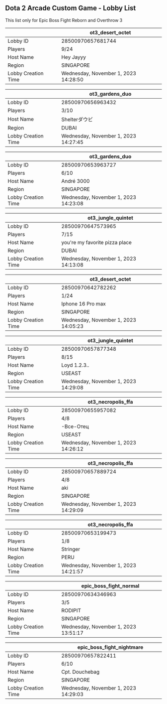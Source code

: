 ## Dota 2 Arcade Custom Game - Lobby List

This list only for Epic Boss Fight Reborn and Overthrow 3

|  | ot3_desert_octet |
| ------ | ------ |
| Lobby ID | 28500970657681744 |
| Players | 9/24 |
| Host Name | Hey Jayyy |
| Region | SINGAPORE |
| Lobby Creation Time | Wednesday, November 1, 2023 14:28:50 |


|  | ot3_gardens_duo |
| ------ | ------ |
| Lobby ID | 28500970656963432 |
| Players | 3/10 |
| Host Name | Shelterダウビ |
| Region | DUBAI |
| Lobby Creation Time | Wednesday, November 1, 2023 14:27:45 |


|  | ot3_gardens_duo |
| ------ | ------ |
| Lobby ID | 28500970653963727 |
| Players | 6/10 |
| Host Name | André 3000 |
| Region | SINGAPORE |
| Lobby Creation Time | Wednesday, November 1, 2023 14:23:08 |


|  | ot3_jungle_quintet |
| ------ | ------ |
| Lobby ID | 28500970647573965 |
| Players | 7/15 |
| Host Name | you're my favorite pizza place |
| Region | DUBAI |
| Lobby Creation Time | Wednesday, November 1, 2023 14:13:08 |


|  | ot3_desert_octet |
| ------ | ------ |
| Lobby ID | 28500970642782262 |
| Players | 1/24 |
| Host Name | Iphone 16 Pro max |
| Region | SINGAPORE |
| Lobby Creation Time | Wednesday, November 1, 2023 14:05:23 |


|  | ot3_jungle_quintet |
| ------ | ------ |
| Lobby ID | 28500970657877348 |
| Players | 8/15 |
| Host Name | Loyd 1.2.3.. |
| Region | USEAST |
| Lobby Creation Time | Wednesday, November 1, 2023 14:29:08 |


|  | ot3_necropolis_ffa |
| ------ | ------ |
| Lobby ID | 28500970655957082 |
| Players | 4/8 |
| Host Name | -Все-Отец |
| Region | USEAST |
| Lobby Creation Time | Wednesday, November 1, 2023 14:26:12 |


|  | ot3_necropolis_ffa |
| ------ | ------ |
| Lobby ID | 28500970657889724 |
| Players | 4/8 |
| Host Name | aki |
| Region | SINGAPORE |
| Lobby Creation Time | Wednesday, November 1, 2023 14:29:09 |


|  | ot3_necropolis_ffa |
| ------ | ------ |
| Lobby ID | 28500970653199473 |
| Players | 1/8 |
| Host Name | Stringer |
| Region | PERU |
| Lobby Creation Time | Wednesday, November 1, 2023 14:21:57 |


|  | epic_boss_fight_normal |
| ------ | ------ |
| Lobby ID | 28500970634346963 |
| Players | 3/5 |
| Host Name | RODIPIT |
| Region | SINGAPORE |
| Lobby Creation Time | Wednesday, November 1, 2023 13:51:17 |


|  | epic_boss_fight_nightmare |
| ------ | ------ |
| Lobby ID | 28500970657822411 |
| Players | 6/10 |
| Host Name | Cpt. Douchebag |
| Region | SINGAPORE |
| Lobby Creation Time | Wednesday, November 1, 2023 14:29:03 |


